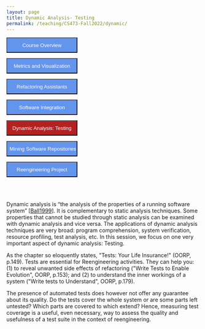 ```yaml
---
layout: page
title: Dynamic Analysis- Testing
permalink: /teaching/CS473-Fall2022/dynamic/
---
```


<form action="/teaching/CS473-Fall2022/">
    <input type="submit" style="background-color:cornflowerblue;color:white;width:185px;
height:40px;" value="Course Overview" />
</form>
<form action="/teaching/CS473-Fall2022/metrics/">
    <input type="submit" style="background-color:cornflowerblue;color:white;width:185px;
height:40px;" value="Metrics and Visualization" />
</form>
<form action="/teaching/CS473-Fall2022/refactoring/">
    <input type="submit" style="background-color:cornflowerblue;color:white;width:185px;
height:40px;" value="Refactoring Assistants" />
</form>
<form action="/teaching/CS473-Fall2022/integration/">
    <input type="submit" style="background-color:cornflowerblue;color:white;width:185px;
height:40px;" value="Software Integration" />
</form>
<form action="/teaching/CS473-Fall2022/dynamic/">
    <input type="submit" style="background-color:firebrick;color:white;width:185px;
height:40px;" value="Dynamic Analysis: Testing" />
</form>
<form action="/teaching/CS473-Fall2022/msr/">
    <input type="submit" style="background-color:cornflowerblue;color:white;width:185px;
height:40px;" value="Mining Software Repositories" />
</form>
<form action="/teaching/CS473-Fall2022/project/">
    <input type="submit" style="background-color:cornflowerblue;color:white;width:185px;
height:40px;" value="Reengineering Project" />
</form>

<br/>
<br/>

Dynamic analysis is “the analysis of the properties of a running software system” [[Ball1999](https://ansymore.uantwerpen.be/system/files/Ball1999.pdf)]. It is complementary to static analysis techniques. Some properties that cannot be studied through static analysis can be examined with dynamic analysis and vice versa. The applications of dynamic analysis techniques are very broad: program comprehension, system verification, resource profiling, test analysis, etc. In this session, we focus on one very important aspect of dynamic analysis: Testing.

As the chapter so eloquently states, "Tests: Your Life Insurance!" (OORP, p.149). Tests are essential for Reengineering activities. They can help you: (1) to reveal unwanted side effects of refactoring ("Write Tests to Enable Evolution", OORP, p.153); and (2) to understand the inner workings of a system ("Write tests to Understand", OORP, p.179). 

The presence of automated tests does however not offer any guarantee about its quality. Do the tests cover the whole system or are some parts left untested? Which parts are covered to which extend? Hence, measuring test coverage is a useful, even necessary, way to assess the quality and usefulness of a test suite in the context of reengineering.